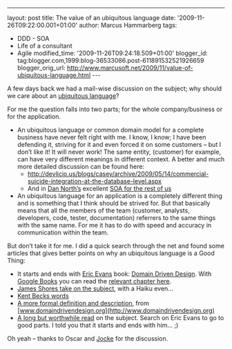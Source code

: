 ---
layout: post
title: The value of an ubiquitous language
date: '2009-11-26T09:22:00.001+01:00'
author: Marcus Hammarberg
tags:
  - DDD -
SOA
  - Life of a consultant
   - Agile
modified_time: '2009-11-26T09:24:18.509+01:00'
blogger_id: tag:blogger.com,1999:blog-36533086.post-611891532521926659
blogger_orig_url: http://www.marcusoft.net/2009/11/value-of-ubiquitous-language.html ---

A few days back we had a mail-wise discussion on the subject; why should
we care about an
<a href="http://en.wikipedia.org/wiki/Domain-driven_design"
target="_blank">ubiquitous language</a>?

For me the question falls into two parts; for the whole company/business
or for the application.

-   An ubiquitous language or common domain model for a complete
    business have never felt right with me. I know, I know; I have been
    defending it, striving for it and even forced it on some customers –
    but I don’t like it!
    It will never work! The same entity, (customer) for example, can
    have very different meanings in different context.
    A better and much more detailed discussion can be found here:
    -   <http://devlicio.us/blogs/casey/archive/2009/05/14/commercial-suicide-integration-at-the-database-level.aspx>
    -   And in
        <a href="http://dannorth.net/classic-soa" target="_blank">Dan
        North’s</a> excellent
        <a href="http://dannorth.net/classic-soa" target="_blank">SOA for the
        rest of us</a>
-   An ubiquitous language for an application is a completely different
    thing and is something that I think should be strived for. But that
    basically means that all the members of the team (customer,
    analysts, developers, code, tester, documentation) referrers to the
    same things with the same name.
    For me it has to do with speed and accuracy in communication within
    the team.

But don’t take it for me. I did a quick search through the net and found
some articles that gives better points on why an ubiquitous language is
a Good Thing:

-   It starts and ends with
    <a href="http://www.infoq.com/presentations/model-to-work-evans"
    target="_blank">Eric Evans</a> book: <a
    href="http://www.amazon.com/Domain-Driven-Design-Tackling-Complexity-Software/dp/0321125215"
    target="_blank">Domain Driven Design</a>. With
    <a href="http://www.google.com/books" target="_blank">Google Books</a>
    you can read the <a
    href="http://www.google.com/books?id=7dlaMs0SECsC&amp;lpg=PP1&amp;dq=Domain%20Driven%20Design&amp;hl=sv&amp;pg=PA24#v=onepage&amp;q=&amp;f=false"
    target="_blank">relevant chapter here</a>.
-   <a href="http://jamesshore.com/Agile-Book/ubiquitous_language.html"
    target="_blank">James Shores take on the subject</a>, with a Haiku
    even…
-   <a href="http://jamesshore.com/Blog/That-Funky-Metaphor-Stuff.html"
    target="_blank">Kent Becks words</a>
-   <a href="http://domaindrivendesign.org/node/132" target="_blank">A more
    formal definition and description</a>, from
    [www.domaindrivendesign.org](http://www.domaindrivendesign.org)
-   <a
    href="http://fragmental.tw/2009/08/21/ubiquitous-language-tiny-types-and-responsibility/"
    target="_blank">A long but worthwhile read</a> on the subject.
    Search on Eric Evans to go to good parts. I told you that it starts
    and ends with him… ;)

Oh yeah – thanks to Oscar and
<a href="http://www.joakimsunden.com/" target="_blank">Jocke</a> for the
discussion.
